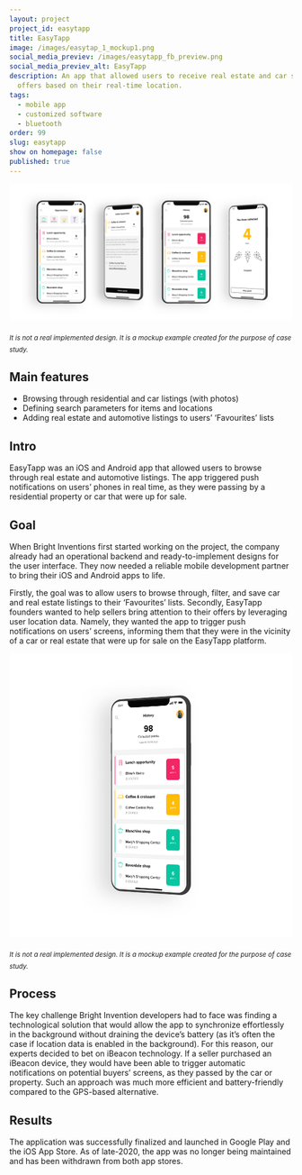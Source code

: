 ```yaml
---
layout: project
project_id: easytapp
title: EasyTapp
image: /images/easytap_1_mockup1.png
social_media_previev: /images/easytapp_fb_preview.png
social_media_previev_alt: EasyTapp
description: An app that allowed users to receive real estate and car sales’
  offers based on their real-time location.
tags:
  - mobile app
  - customized software
  - bluetooth
order: 99
slug: easytapp
show on homepage: false
published: true
---
```

![easytapp mobile app development](/images/easytap_quartet1_copy.png)

<sub>*It is not a real implemented design. It is a mockup example created for the purpose of case study.*</sub>

## Main features

* Browsing through residential and car listings (with photos)
* Defining search parameters for items and locations
* Adding real estate and automotive listings to users’ ‘Favourites’ lists

## Intro

EasyTapp was an iOS and Android app that allowed users to browse through real estate and automotive listings. The app triggered push notifications on users’ phones in real time, as they were passing by a residential property or car that were up for sale.

## Goal

When Bright Inventions first started working on the project, the company already had an operational backend and ready-to-implement designs for the user interface. They now needed a reliable mobile development partner to bring their iOS and Android apps to life. 

Firstly, the goal was to allow users to browse through, filter, and save car and real estate listings to their ‘Favourites’ lists. Secondly, EasyTapp founders wanted to help sellers bring attention to their offers by leveraging user location data. Namely, they wanted the app to trigger push notifications on users’ screens, informing them that they were in the vicinity of a car or real estate that were up for sale on the EasyTapp platform.

![easytapp mobile app development](/images/easytap_1_mockup1.png)

<sub>*It is not a real implemented design. It is a mockup example created for the purpose of case study.*</sub>

## Process

The key challenge Bright Invention developers had to face was finding a technological solution that would allow the app to synchronize effortlessly in the background without draining the device’s battery (as it’s often the case if location data is enabled in the background). For this reason, our experts decided to bet on iBeacon technology. If a seller purchased an iBeacon device, they would have been able to trigger automatic notifications on potential buyers’ screens, as they passed by the car or property. Such an approach was  much more efficient and battery-friendly compared to the GPS-based alternative.

## Results

The application was successfully finalized and launched in Google Play and the iOS App Store. As of late-2020, the app was no longer being maintained and has been withdrawn from both app stores.